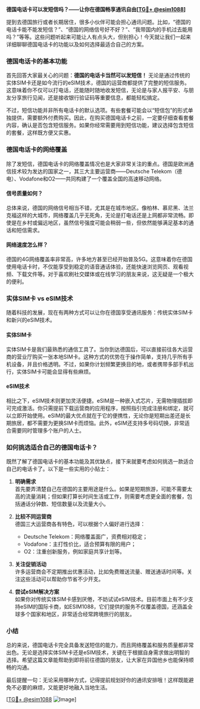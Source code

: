 **德国电话卡可以发短信吗？——让你在德国畅享通讯自由[[TG💪+ @esim1088](https://t.me/s/esim1088)]**

提到去德国旅行或者长期居住，很多小伙伴可能会担心通讯问题。比如，“德国的电话卡能不能发短信？”、“德国的网络信号好不好？”、“我带国内的手机过去能用吗？”等等。这些问题听起来可能让人有点头大，但别担心！今天就让我们一起来详细聊聊德国电话卡的功能以及如何选择最适合自己的方案。

### 德国电话卡的基本功能

首先回答大家最关心的问题：**德国的电话卡当然可以发短信！** 无论是通过传统的实体SIM卡还是如今流行的eSIM技术，德国的运营商都提供了完整的短信服务。这意味着你不仅可以打电话，还能随时随地收发短信，无论是与家人报平安、与朋友分享旅行见闻，还是接收银行验证码等重要信息，都能轻松搞定。

不过，短信功能并非所有电话卡的默认选项。有些套餐可能会以“短信包”的形式单独提供，需要额外付费购买。因此，在购买德国电话卡之前，一定要仔细查看套餐内容，确认是否包含短信服务。如果你经常需要用到短信功能，建议选择包含短信的套餐，这样既方便又实惠。

### 德国电话卡的网络覆盖

除了发短信，德国电话卡的网络覆盖情况也是大家非常关注的重点。德国是欧洲通信技术较为发达的国家之一，其三大主要运营商——Deutsche Telekom（德电）、Vodafone和O2——共同构建了一个覆盖全国的高速移动网络。

#### 信号质量如何？

总体来说，德国的网络信号相当不错，尤其是在城市地区。像柏林、慕尼黑、法兰克福这样的大城市，网络覆盖几乎无死角，无论是打电话还是上网都非常流畅。即使是在乡村或偏远地区，虽然信号强度可能会稍弱一些，但依然能够满足基本的通话和短信需求。

#### 网络速度怎么样？

德国的4G网络覆盖率非常高，许多地方甚至已经开始普及5G。这意味着你在德国使用电话卡时，不仅能享受到稳定的语音通话体验，还能快速浏览网页、观看视频、下载文件等。对于喜欢刷社交媒体或在线学习的朋友来说，这无疑是一个极大的便利。

### 实体SIM卡 vs eSIM技术

随着科技的发展，现在有两种方式可以让你在德国享受通讯服务：传统实体SIM卡和新兴的eSIM技术。

#### 实体SIM卡

实体SIM卡是我们最熟悉的通信工具了。当你到达德国后，可以直接前往各大运营商的营业厅购买一张本地SIM卡。这种方式的优势在于操作简单，支持几乎所有手机设备，并且价格透明。不过，如果你计划频繁更换目的地，或者携带多部手机出行，实体SIM卡可能会显得有些麻烦。

#### eSIM技术

相比之下，eSIM技术则更加灵活便捷。eSIM是一种嵌入式芯片，无需物理插拔即可完成激活。你只需提前下载运营商的应用程序，按照指引完成注册和绑定，就可以立即开始使用。eSIM的最大优点就在于它的便携性，无论你是短期出差还是长期旅居，都不需要为更换SIM卡而烦恼。此外，eSIM还支持多号码切换，非常适合需要同时管理多个账户的人士。

### 如何挑选适合自己的德国电话卡？

既然了解了德国电话卡的基本功能及其优缺点，接下来就要考虑如何挑选一款适合自己的电话卡了。以下是一些实用的小贴士：

1. **明确需求**  
   首先要弄清楚自己在德国的主要用途是什么。如果是短期旅游，可能不需要太高的流量消耗；但如果打算长时间生活或工作，则需要考虑更全面的套餐，包括通话分钟数、短信数量以及流量大小。

2. **比较不同运营商**  
   德国三大运营商各有特色，可以根据个人偏好进行选择：
   - Deutsche Telekom：网络覆盖面广，资费相对稳定；
   - Vodafone：主打性价比，适合预算有限的用户；
   - O2：注重创新服务，例如家庭共享计划等。

3. **关注促销活动**  
   许多运营商会不定期推出优惠活动，比如免费赠送流量、赠送通话时间等。关注这些活动可以帮助你节省不少开支。

4. **尝试eSIM解决方案**  
   如果你对传统实体SIM卡感到厌倦，不妨试试eSIM技术。目前市面上有不少支持eSIM的国际卡商，如ESIM1088，它们提供的服务不仅覆盖德国，还涵盖全球多个国家和地区，非常适合经常跨境旅行的朋友。

### 小结

总的来说，德国电话卡完全具备发送短信的能力，而且网络覆盖和服务质量都非常出色。无论是选择实体SIM卡还是eSIM技术，关键在于根据自身需求做出明智的选择。希望这篇文章能帮助到即将前往德国的朋友，让大家在异国他乡也能保持顺畅的沟通。

最后提醒一句：无论采用哪种方式，记得提前规划好你的通讯安排哦！这样既能避免不必要的麻烦，又能更好地融入当地生活。

[[TG💪+ @esim1088](https://t.me/s/esim1088) ![Image](https://i.postimg.cc/4NQfJmqS/Snipaste-2025-05-13-00-14-12.png)]